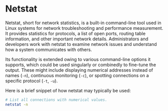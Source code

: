 # Netstat 

Netstat, short for network statistics, is a built-in command-line tool used in Linux systems for network troubleshooting and performance measurement.  It provides statistics for protocols, a list of open ports, routing table information, and other important network details. Administrators and developers work with netstat to examine network issues and understand how a system communicates with others.

Its functionality is extended owing to various command-line options it supports, which could be used singularly or combinedly to fine-tune the output. These might include displaying numerical addresses instead of names (`-n`), continuous monitoring (`-c`), or spotting connections on a specific protocol (`-t`, `-u`). 

Here is a brief snippet of how netstat may typically be used:

```bash
# List all connections with numerical values.
netstat -n
```